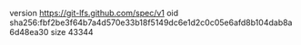 version https://git-lfs.github.com/spec/v1
oid sha256:fbf2be3f64b7a4d570e33b18f5149dc6e1d2c0c05e6afd8b104dab8a6d48ea30
size 43344
